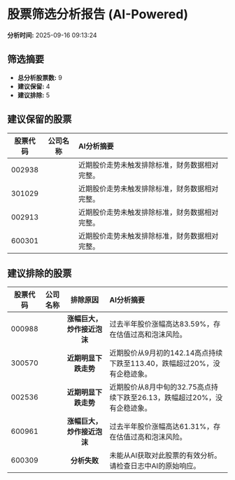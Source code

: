 # 股票筛选分析报告 (AI-Powered)

**分析时间:** 2025-09-16 09:13:24

## 筛选摘要

- **总分析股票数:** 9
- **建议保留:** 4
- **建议排除:** 5

## 建议保留的股票

| 股票代码 | 公司名称 | AI分析摘要 |
|:---:|:---:|:---|
| 002938 |  | 近期股价走势未触发排除标准，财务数据相对完整。 |
| 301029 |  | 近期股价走势未触发排除标准，财务数据相对完整。 |
| 002913 |  | 近期股价走势未触发排除标准，财务数据相对完整。 |
| 600301 |  | 近期股价走势未触发排除标准，财务数据相对完整。 |

## 建议排除的股票

| 股票代码 | 公司名称 | 排除原因 | AI分析摘要 |
|:---:|:---:|:---:|:---|
| 000988 |  | **涨幅巨大，炒作接近泡沫** | 过去半年股价涨幅高达83.59%，存在估值过高和泡沫风险。 |
| 300570 |  | **近期明显下跌走势** | 近期股价从9月初的142.14高点持续下跌至113.40，跌幅超过20%，没有企稳迹象。 |
| 002536 |  | **近期明显下跌走势** | 近期股价从8月中旬的32.75高点持续下跌至26.13，跌幅超过20%，没有企稳迹象。 |
| 600961 |  | **涨幅巨大，炒作接近泡沫** | 过去半年股价涨幅高达61.31%，存在估值过高和泡沫风险。 |
| 600309 |  | **分析失败** | 未能从AI获取对此股票的有效分析。请检查日志中AI的原始响应。 |
